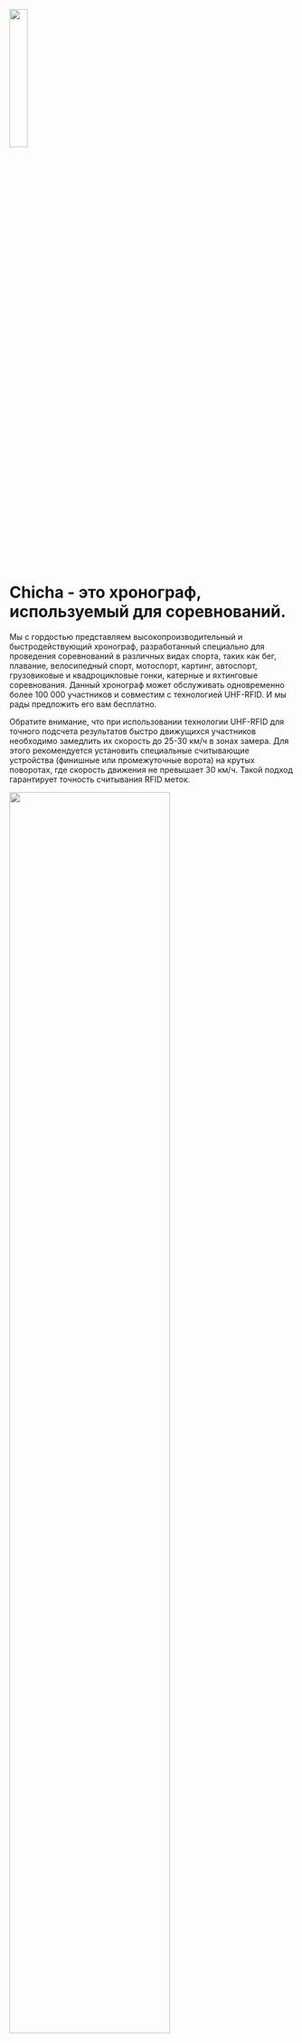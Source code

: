 


<p align="left">
    <img property="og:image" src="https://repository-images.githubusercontent.com/577755312/57f67b11-437b-448f-b53e-cf47165612c2" width="25%">
</p>

# Chicha - это хронограф, используемый для соревнований. 

Мы с гордостью представляем высокопроизводительный и быстродействующий хронограф, разработанный специально для проведения соревнований в различных видах спорта, таких как бег, плавание, велосипедный спорт, мотоспорт, картинг, автоспорт, грузовиковые и квадроцикловые гонки, катерные и яхтинговые соревнования. Данный хронограф может обслуживать одновременно более 100 000 участников и совместим с технологией UHF-RFID. И мы рады предложить его вам бесплатно.

Обратите внимание, что при использовании технологии UHF-RFID для точного подсчета результатов быстро движущихся участников необходимо замедлить их скорость до 25-30 км/ч в зонах замера. Для этого рекомендуется установить специальные считывающие устройства (финишные или промежуточные ворота) на крутых поворотах, где скорость движения не превышает 30 км/ч. Такой подход гарантирует точность считывания RFID меток.

<p align="left">
    <img property="og:image" src="https://repository-images.githubusercontent.com/368199185/e26c553e-b23e-4bae-b4d2-c2df502e9f04" width="75%">
</p>


### Демо версия: [http://chicha.zabiyaka.net](http://chicha.zabiyaka.net/)

- #### [↓ Download latest version of CHICHA.](http://files.matveynator.ru/chicha/latest/) 
- #### [↓ Скачать последнюю версию CHICHA.](http://files.matveynator.ru/chicha/latest/)

- Поддерживаемые операционные системы: 
[Linix](http://files.matveynator.ru/chicha/latest/linux), [Windows](http://files.matveynator.ru/chicha/latest/windows), [Android](http://files.matveynator.ru/chicha/latest/android), [Mac](http://files.matveynator.ru/chicha/latest/mac), [IOS](http://files.matveynator.ru/chicha/latest/ios), [FreeBSD](http://files.matveynator.ru/chicha/latest/freebsd), [DragonflyBSD](http://files.matveynator.ru/chicha/latest/dragonfly), [OpenBSD](http://files.matveynator.ru/chicha/latest/openbsd), [NetBSD](http://files.matveynator.ru/chicha/latest/netbsd), [Plan9](http://files.matveynator.ru/chicha/latest/plan9), [AIX](http://files.matveynator.ru/chicha/latest/aix), [Solaris](http://files.matveynator.ru/chicha/latest/solaris), [Illumos](http://files.matveynator.ru/chicha/latest/illumos)


### ![#FF0000](https://via.placeholder.com/15/FF0000/000000?text=+) ![#008000](https://via.placeholder.com/15/008000/000000?text=+) ![#EE82EE](https://via.placeholder.com/15/EE82EE/000000?text=+)  Цветовые подсказки во время гонки:

В авто и мотоспорте, на соревнованиях, на которых спортсмены борются за лучшее время круга или за наилучший результат в гонке, используется система цветовых сигналов на табло для показа изменений времени круга.

Когда спортсмен завершает круг, его время отображается на табло, и цвет сигнала указывает на то, улучшил ли он свой результат по сравнению с предыдущим кругом или нет. Вот как работает алгоритм:

![#FF0000](https://via.placeholder.com/15/FF0000/000000?text=+) Зеленый цвет: если время круга лучше предыдущего, то на табло будет отображаться зеленый цвет. Это означает, что спортсмен улучшил свой результат, и это может стимулировать его на дальнейшее улучшение времени.

![#008000](https://via.placeholder.com/15/008000/000000?text=+) Красный цвет: если время круга хуже, чем предыдущее, на табло будет отображаться красный цвет. Это означает, что спортсмен ухудшил свой результат, и ему нужно работать над улучшением.

![#EE82EE](https://via.placeholder.com/15/EE82EE/000000?text=+) Фиолетовый цвет: если на табло появляется фиолетовый цвет, это означает, что спортсмен показал лучшее время круга на трассе. Это может быть достигнуто в конце сессии, когда все спортсмены завершают свои круги, или в середине сессии, если спортсмены уже успели улучшить свои результаты.

Цветовые сигналы на табло используются для помощи спортсмену в оценке своей производительности и понимании, насколько он улучшает свои результаты. Это также помогает зрителям понимать, как проходит гонка и кто лидирует.
